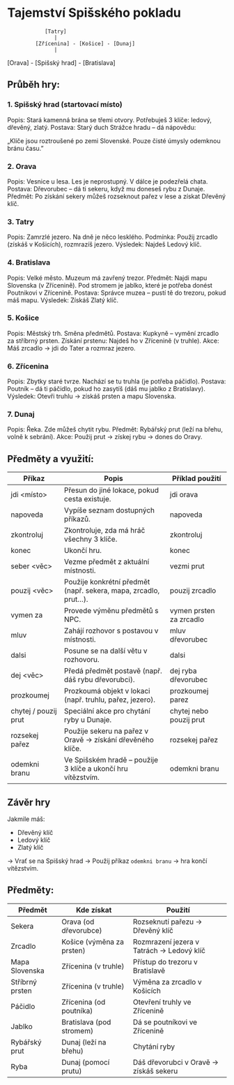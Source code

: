 # Tajemství Spišského pokladu

                [Tatry]
                   |
             [Zřícenina] - [Košice] - [Dunaj]
                   |
  [Orava] - [Spišský hrad] - [Bratislava]


## Průběh hry:
### 1. Spišský hrad (startovací místo)
Popis: Stará kamenná brána se třemi otvory. Potřebuješ 3 klíče: ledový, dřevěný, zlatý.
Postava: Starý duch Strážce hradu – dá nápovědu:

„Klíče jsou roztroušené po zemi Slovenské. Pouze čisté úmysly odemknou bránu času.”

### 2. Orava
Popis: Vesnice u lesa. Les je neprostupný. V dálce je podezřelá chata.
Postava: Dřevorubec – dá ti sekeru, když mu doneseš rybu z Dunaje.
Předmět: Po získání sekery můžeš rozseknout pařez v lese a získat Dřevěný klíč.

### 3. Tatry
Popis: Zamrzlé jezero. Na dně je něco lesklého.
Podmínka: Použij zrcadlo (získáš v Košicích), rozmrazíš jezero.
Výsledek: Najdeš Ledový klíč.

### 4. Bratislava
Popis: Velké město. Muzeum má zavřený trezor.
Předmět: Najdi mapu Slovenska (v Zřícenině). Pod stromem je jablko, které je potřeba donést Poutnikovi v Zřícenině.
Postava: Správce muzea – pustí tě do trezoru, pokud máš mapu.
Výsledek: Získáš Zlatý klíč.

### 5. Košice
Popis: Městský trh. Směna předmětů.
Postava: Kupkyně – vymění zrcadlo za stříbrný prsten.
Získání prstenu: Najdeš ho v Zřícenině (v truhle).
Akce: Máš zrcadlo → jdi do Tater a rozmraz jezero.

### 6. Zřícenina
Popis: Zbytky staré tvrze. Nachází se tu truhla (je potřeba páčidlo).
Postava: Poutník – dá ti páčidlo, pokud ho zasytíš (dáš mu jablko z Bratislavy).
Výsledek: Otevři truhlu → získáš prsten a mapu Slovenska.

### 7. Dunaj
Popis: Řeka. Zde můžeš chytit rybu.
Předmět: Rybářský prut (leží na břehu, volně k sebrání).
Akce: Použij prut → získej rybu → dones do Oravy.

## Předměty a využití:
| Příkaz                              | Popis                                                           | Příklad použití         |
|-------------------------------------|-----------------------------------------------------------------|-------------------------|
| jdi <místo>                         | Přesun do jiné lokace, pokud cesta existuje.                    | jdi orava               |
| napoveda                            | Vypíše seznam dostupných příkazů.                               | napoveda                |
| zkontroluj                          | Zkontroluje, zda má hráč všechny 3 klíče.                       | zkontroluj              |
| konec                               | Ukončí hru.                                                     | konec                   |
| seber <věc>                         | Vezme předmět z aktuální místnosti.                             | vezmi prut              |
| pouzij <věc>                        | Použije konkrétní předmět (např. sekera, mapa, zrcadlo, prut…). | pouzij zrcadlo          |
| vymen <mujPredmet> za <jinyPredmet> | Provede výměnu předmětů s NPC.                                  | vymen prsten za zrcadlo |
| mluv <postava>                      | Zahájí rozhovor s postavou v místnosti.                         | mluv dřevorubec         |
| dalsi                               | Posune se na další větu v rozhovoru.                            | dalsi                   |
| dej <věc> <postava>                 | Předá předmět postavě (např. dáš rybu dřevorubci).              | dej ryba dřevorubec     |
| prozkoumej <objekt>                 | Prozkoumá objekt v lokaci (např. truhlu, pařez, jezero).        | prozkoumej parez        |
| chytej / pouzij prut                | Speciální akce pro chytání ryby u Dunaje.                       | chytej nebo pouzij prut |
| rozsekej pařez                      | Použije sekeru na pařez v Oravě → získání dřevěného klíče.      | rozsekej pařez          |
| odemkni branu                       | Ve Spišském hradě – použije 3 klíče a ukončí hru vítězstvím.    | odemkni branu           |


## Závěr hry
Jakmile máš:
- Dřevěný klíč
- Ledový klíč
- Zlatý klíč

→ Vrať se na Spišský hrad → Použij příkaz `odemkni branu` → hra končí vítězstvím.


## Předměty:
| Předmět          | Kde získat                    | Použití                                               |
|------------------|-------------------------------|--------------------------------------------------------|
| Sekera           | Orava (od dřevorubce)         | Rozseknutí pařezu → Dřevěný klíč                       |
| Zrcadlo          | Košice (výměna za prsten)     | Rozmrazení jezera v Tatrách → Ledový klíč             |
| Mapa Slovenska   | Zřícenina (v truhle)          | Přístup do trezoru v Bratislavě                        |
| Stříbrný prsten  | Zřícenina (v truhle)          | Výměna za zrcadlo v Košicích                           |
| Páčidlo          | Zřícenina (od poutníka)       | Otevření truhly ve Zřícenině                           |
| Jablko           | Bratislava (pod stromem)      | Dá se poutníkovi ve Zřícenině                          |
| Rybářský prut    | Dunaj (leží na břehu)         | Chytání ryby                                           |
| Ryba             | Dunaj (pomocí prutu)          | Dáš dřevorubci v Oravě → získáš sekeru                 |



